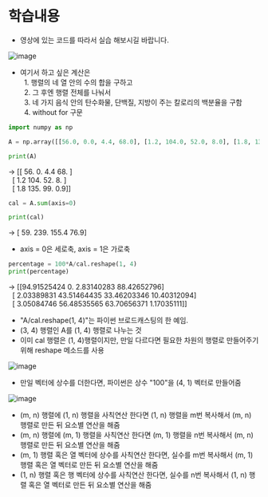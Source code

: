 # 학습내용

- 영상에 있는 코드를 따라서 실습 해보시길 바랍니다.


![image](https://user-images.githubusercontent.com/52098725/92921769-a54c2700-f46f-11ea-8de2-63ce4b3f35dd.png)


- 여기서 하고 싶은 계산은 
<br>&nbsp; 1. 행렬의 네 열 안의 수의 합을 구하고
<br>&nbsp; 2. 그 후엔 행렬 전체를 나눠서
<br>&nbsp; 3. 네 가지 음식 안의 탄수화물, 단백질, 지방이 주는 칼로리의 백분율을 구함
<br>&nbsp; 4. without for 구문


```python
import numpy as np

A = np.array([[56.0, 0.0, 4.4, 68.0], [1.2, 104.0, 52.0, 8.0], [1.8, 135.0, 99.0, 0.9]])

print(A)
```

-> [[ 56.    0.    4.4  68. ]
<br>&nbsp; [  1.2 104.   52.    8. ]
<br>&nbsp; [  1.8 135.   99.    0.9]]

```python
cal = A.sum(axis=0)

print(cal)
```

-> [ 59.  239.  155.4  76.9]

- axis = 0은 세로축, axis = 1은 가로축

```python
percentage = 100*A/cal.reshape(1, 4)
print(percentage)
```
-> [[94.91525424  0.          2.83140283 88.42652796]
<br>&nbsp; [ 2.03389831 43.51464435 33.46203346 10.40312094]
<br>&nbsp; [ 3.05084746 56.48535565 63.70656371  1.17035111]]

- "A/cal.reshape(1, 4)"는 파이썬 브로드캐스팅의 한 예임.
- (3, 4) 행렬인 A를 (1, 4) 행렬로 나누는 것
- 이미 cal 행렬은 (1, 4)행렬이지만, 만일 다르다면 필요한 차원의 행렬로 만들어주기 위해 reshape 메소드를 사용


![image](https://user-images.githubusercontent.com/52098725/92921803-b301ac80-f46f-11ea-99e1-4cab908b067b.png)


- 만일 벡터에 상수를 더한다면, 파이썬은 상수 "100"을 (4, 1) 벡터로 만들어줌 


![image](https://user-images.githubusercontent.com/52098725/92921835-c3b22280-f46f-11ea-8d68-b41d85a7dd8c.png)


- (m, n) 행렬에 (1, n) 행렬을 사칙연산 한다면 (1, n) 행렬을 m번 복사해서 (m, n) 행렬로 만든 뒤 요소별 연산을 해줌
- (m, n) 행렬에 (m, 1) 행렬을 사칙연산 한다면 (m, 1) 행렬을 n번 복사해서 (m, n) 행렬로 만든 뒤 요소별 연산을 해줌
- (m, 1) 행렬 혹은 열 벡터에 상수를 사칙연산 한다면, 실수를 m번 복사해서 (m, 1) 행렬 혹은 열 벡터로 만든 뒤 요소별 연산을 해줌
- (1, n) 행렬 혹은 행 벡터에 상수를 사칙연산 한다면, 실수를 n번 복사해서 (1, n) 행렬 혹은 열 벡터로 만든 뒤 요소별 연산을 해줌
